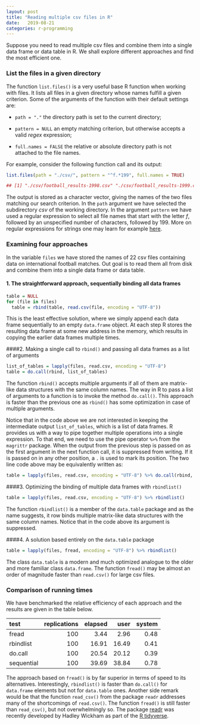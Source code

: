 ```yaml
---
layout: post
title: "Reading multiple csv files in R"
date:   2019-08-21
categories: r-programming
---
```


Suppose you need to read multiple csv files and combine them into a single data frame or data table in R. We shall explore different approaches and find the most efficient one.

### List the files in a given directory

The function `list.files()` is a very useful base R function when working with files. It lists all files in a given directory whose names fulfill a given criterion. Some of the arguments of the function with their default settings are:

  * `path = "."` the directory path is set to the current directory;
  
  * `pattern = NULL` an empty matching criterion, but otherwise accepts a valid *regex* expression;
  
  * `full.names = FALSE` the relative or absolute directory path is not attached to the file names. 

For example, consider the following function call and its output:


```r
list.files(path = "./csv/", pattern = "^f.*199", full.names = TRUE) 

## [1] "./csv/football_results-1998.csv" "./csv/football_results-1999.csv"
```

The output is stored as a character vector, giving the names of the two files matching our search criterion. In the `path` argument we have selected the subdirectory *csv* of the working directory. In the argument `pattern` we have used a regular expression to select all file names that start with the letter *f*, followed by an unspecified number of characters, followed by 199. More on regular expressions for strings one may learn for example [here](https://www.regular-expressions.info/index.html). 

### Examining four approaches

In the variable `files` we have stored the names of 22 csv files containing data on international football matches. Out goal is to read them all from disk and combine them into a single data frame or data table.

#### 1. The straightforward approach, sequentially binding all data frames

```r
table = NULL
for (file in files)
  table = rbind(table, read.csv(file, encoding = "UTF-8"))
```
This is the least effective solution, where we simply append each data frame sequentially to an empty `data.frame` object. At each step R stores the resulting data frame at some new address in the memory, which results in copying the earlier data frames multiple times.


####2. Making a single call to `rbind()` and passing all data frames as a list of arguments
  


```r
list_of_tables = lapply(files, read.csv, encoding = "UTF-8")
table = do.call(rbind, list_of_tables)
```

The function `rbind()` accepts multiple arguments if all of them are matrix-like data structures with the same column names. The way in R to pass a list of arguments to a function is to invoke the method `do.call()`. This approach is faster than the previous one as `rbind()` has some optimization in case of multiple arguments.

Notice that in the code above we are not interested in keeping the intermediate output `list_of_tables`, which is a list of data frames. R provides us with a way to pipe together multiple operations into a single expression. To that end, we need to use the pipe operator `%>%` from the `magrittr` package. When the output from the previous step is passed on as the first argument in the next function call, it is suppressed from writing. If it is passed on in any other position, a `.` is used to mark its position. The two line code above may be equivalently written as:


```r
table = lapply(files, read.csv, encoding = "UTF-8") %>% do.call(rbind, .)
```


####3. Optimizing the binding of multiple data frames with `rbindlist()`
  

```r
table = lapply(files, read.csv, encoding = "UTF-8") %>% rbindlist()
```

The function `rbindlist()` is a member of the `data.table` package and as the name suggests, it row binds multiple matrix-like data structures with the same column names. Notice that in the code above its argument is suppressed.

####4. A solution based entirely on the `data.table` package

```r
table = lapply(files, fread, encoding = "UTF-8") %>% rbindlist()
```

The class `data.table` is a modern and much optimized analogue to the older and more familiar class `data.frame`. The function `fread()` may be almost an order of magnitude faster than `read.csv()` for large csv files.


### Comparison of running times

We have benchmarked the relative efficiency of each approach and the results are given in the table below.

<table class="table" style="margin-left: auto; margin-right: auto;">
 <thead>
  <tr>
   <th style="text-align:left;"> test </th>
   <th style="text-align:right;"> replications </th>
   <th style="text-align:right;"> elapsed </th>
   <th style="text-align:right;"> user </th>
   <th style="text-align:right;"> system </th>
  </tr>
 </thead>
<tbody>
  <tr>
   <td style="text-align:left;"> fread </td>
   <td style="text-align:right;"> 100 </td>
   <td style="text-align:right;"> 3.44 </td>
   <td style="text-align:right;"> 2.96 </td>
   <td style="text-align:right;"> 0.48 </td>
  </tr>
  <tr>
   <td style="text-align:left;"> rbindlist </td>
   <td style="text-align:right;"> 100 </td>
   <td style="text-align:right;"> 16.91 </td>
   <td style="text-align:right;"> 16.49 </td>
   <td style="text-align:right;"> 0.41 </td>
  </tr>
  <tr>
   <td style="text-align:left;"> do.call </td>
   <td style="text-align:right;"> 100 </td>
   <td style="text-align:right;"> 20.54 </td>
   <td style="text-align:right;"> 20.12 </td>
   <td style="text-align:right;"> 0.39 </td>
  </tr>
  <tr>
   <td style="text-align:left;"> sequential </td>
   <td style="text-align:right;"> 100 </td>
   <td style="text-align:right;"> 39.69 </td>
   <td style="text-align:right;"> 38.84 </td>
   <td style="text-align:right;"> 0.78 </td>
  </tr>
</tbody>
</table>

The approach based on `fread()` is by far superior in terms of speed to its alternatives. Interestingly, `rbindlist()` is faster than `do.call()` for `data.frame` elements but not for `data.table` ones. Another side remark would be that the function `read_csv()` from the package `readr` addresses many of the shortcomings of `read.csv()`. The function `fread()` is still faster than `read_csv()`, but not overwhelmingly so. The package [readr](https://github.com/tidyverse/readr) was recently developed by Hadley Wickham as part of the [R tidyverse](https://www.tidyverse.org/packages/).

